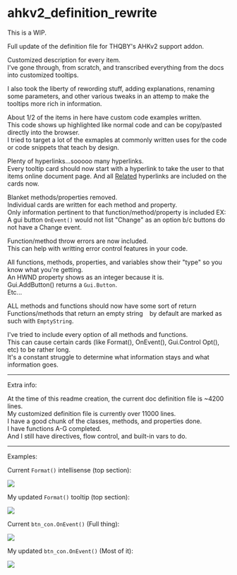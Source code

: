# ahkv2_definition_rewrite

This is a WIP.

Full update of the definition file for THQBY's AHKv2 support addon.

Customized description for every item.  
I've gone through, from scratch, and transcribed everything from the docs into customized tooltips.  

I also took the liberty of rewording stuff, adding explanations, renaming some parameters, and other various tweaks in an attemp to make the tooltips more rich in information.

About 1/2 of the items in here have custom code examples written.  
This code shows up highlighted like normal code and can be copy/pasted directly into the browser.  
I tried to target a lot of the exmaples at commonly written uses for the code or code snippets that teach by design.  

Plenty of hyperlinks...sooooo many hyperlinks.  
Every tooltip card should now start with a hyperlink to take the user to that items online document page.
And all [Related](https://i.imgur.com/jTspzk9.png) hyperlinks are included on the cards now.

Blanket methods/properties removed.  
Individual cards are written for each method and property.  
Only information pertinent to that function/method/property is included
EX: A gui button `OnEvent()` would not list "Change" as an option b/c buttons do not have a Change event.  

Function/method throw errors are now included.  
This can help with writting error control features in your code.

All functions, methods, properties, and variables show their "type" so you know what you're getting.  
An HWND property shows as an integer because it is.  
Gui.AddButton() returns a `Gui.Button`.  
Etc...

ALL methods and functions should now have some sort of return
Functions/methods that return an empty string ` ` by default are marked as such with `EmptyString`.  

I've tried to include every option of all methods and functions.  
This can cause certain cards (like Format(), OnEvent(), Gui.Control Opt(), etc) to be rather long.  
It's a constant struggle to determine what information stays and what information goes.

***

Extra info: 

At the time of this readme creation, the current doc definition file is ~4200 lines.  
My customized definition file is currently over 11000 lines.  
I have a good chunk of the classes, methods, and properties done.  
I have functions A-G completed.  
And I still have directives, flow control, and built-in vars to do.

***

Examples:

Current `Format()` intellisense (top section):  

![](https://i.imgur.com/1MCWJRk.png)  

My updated `Format()` tooltip (top section):  

![](https://i.imgur.com/7JXsphO.png)  

Current `btn_con.OnEvent()` (Full thing):

![](https://i.imgur.com/GFkv1bc.png)  

My updated `btn_con.OnEvent()` (Most of it):  

![](https://i.imgur.com/VL69DsQ.png)  

